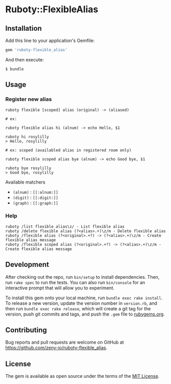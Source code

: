 # Ruboty::FlexibleAlias


## Installation

Add this line to your application's Gemfile:

```ruby
gem 'ruboty-flexible_alias'
```

And then execute:

    $ bundle

## Usage

### Register new alias

```
ruboty flexible [scoped] alias (original) -> (aliased)

# ex:

ruboty flexible alias hi (alnum) -> echo Hello, $1

ruboty hi rosylilly
> Hello, rosylilly

# ex: scoped (availabled alias in registered room only)

ruboty flexible scoped alias bye (alnum) -> echo Good bye, $1

ruboty bye rosylilly
> Good bye, rosylilly
```

Available matchers

- `(alnum)` : `[[:alnum:]]`
- `(digit)` : `[[:digit:]]`
- `(graph)` : `[[:graph:]]`

### Help

```
ruboty /list flexible alias\z/ - List flexible alias
ruboty /delete flexible alias (?<alias>.+)\z/m - Delete flexible alias
ruboty /flexible alias (?<original>.+?) -> (?<alias>.+)\z/m - Create flexible alias message
ruboty /flexible scoped alias (?<original>.+?) -> (?<alias>.+)\z/m - Create flexible alias message
```

## Development

After checking out the repo, run `bin/setup` to install dependencies. Then, run `rake spec` to run the tests. You can also run `bin/console` for an interactive prompt that will allow you to experiment.

To install this gem onto your local machine, run `bundle exec rake install`. To release a new version, update the version number in `version.rb`, and then run `bundle exec rake release`, which will create a git tag for the version, push git commits and tags, and push the `.gem` file to [rubygems.org](https://rubygems.org).

## Contributing

Bug reports and pull requests are welcome on GitHub at https://github.com/zeny-io/ruboty-flexible_alias.


## License

The gem is available as open source under the terms of the [MIT License](http://opensource.org/licenses/MIT).

